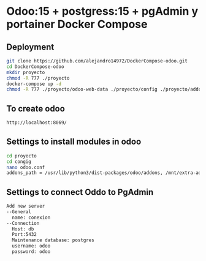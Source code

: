 # Odoo:15 + postgress:15 + pgAdmin y portainer Docker Compose

## Deployment
```bash
git clone https://github.com/alejandro14972/DockerCompose-odoo.git
cd DockerCompose-odoo
mkdir proyecto
chmod -R 777 ./proyecto
docker-compose up -d
chmod -R 777 ./proyecto/odoo-web-data ./proyecto/config ./proyecto/addons ./proyecto/odoo-db-data ./proyecto/portainer_data
```
## To create odoo 
```bash
http://localhost:8069/
````
## Settings to install modules in odoo
```bash
cd proyecto
cd congig
nano odoo.conf
addons_path = /usr/lib/python3/dist-packages/odoo/addons, /mnt/extra-addons
```

## Settings to connect Oddo to PgAdmin
```bash
Add new server
--General
  name: conexion
--Connection
  Host: db
  Port:5432
  Maintenance database: postgres
  username: odoo
  password: odoo
```
